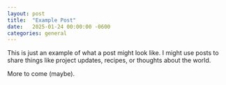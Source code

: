 ```yaml
---
layout: post
title:  "Example Post"
date:   2025-01-24 00:00:00 -0600
categories: general
---
```

This is just an example of what a post might look like. I might use posts to share things like project updates, recipes, or thoughts about the world.

More to come (maybe).